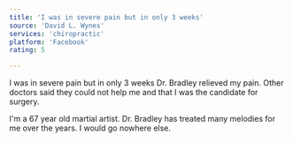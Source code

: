 ```yaml
---
title: 'I was in severe pain but in only 3 weeks'
source: 'David L. Wynes'
services: 'chiropractic'
platform: 'Facebook'
rating: 5

---
```


I was in severe pain but in only 3 weeks Dr. Bradley relieved my pain. Other doctors said they could not help me and that I was the candidate for surgery.

I'm a 67 year old martial artist. Dr. Bradley has treated many melodies for me over the years. I would go nowhere else.
    